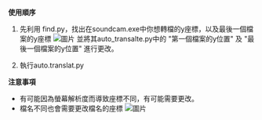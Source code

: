 **使用順序**
1. 先利用 find.py，找出在soundcam.exe中你想轉檔的y座標，以及最後一個檔案的y座標
![圖片](https://hackmd.io/_uploads/Hy-WA_I80.png)
並將其auto_transalte.py中的 "第一個檔案的y位置"
及 "最後一個檔案的y位置" 進行更改。

2. 執行auto.translat.py

**注意事項**
* 有可能因為螢幕解析度而導致座標不同，有可能需要更改。
* 檔名不同也會需要更改檔名的座標
![圖片](https://hackmd.io/_uploads/rkN_1YLLR.png)

